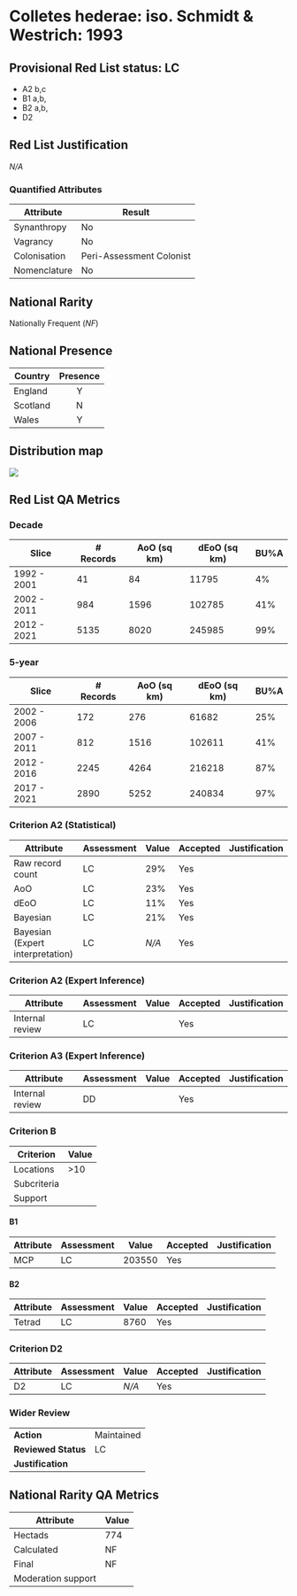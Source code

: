# Colletes hederae: iso. Schmidt & Westrich: 1993

## Provisional Red List status: LC
- A2 b,c
- B1 a,b, 
- B2 a,b, 
- D2

## Red List Justification
*N/A*
### Quantified Attributes
|Attribute|Result|
|---|---|
|Synanthropy|No|
|Vagrancy|No|
|Colonisation|Peri-Assessment Colonist|
|Nomenclature|No|


## National Rarity
Nationally Frequent (*NF*)

## National Presence
|Country|Presence
|---|:-:|
|England|Y|
|Scotland|N|
|Wales|Y|


## Distribution map
![](../map/577.svg)

## Red List QA Metrics
### Decade
| Slice | # Records | AoO (sq km) | dEoO (sq km) |BU%A |
|---|---|---|---|---|
|1992 - 2001|41|84|11795|4%|
|2002 - 2011|984|1596|102785|41%|
|2012 - 2021|5135|8020|245985|99%|
### 5-year
| Slice | # Records | AoO (sq km) | dEoO (sq km) |BU%A |
|---|---|---|---|---|
|2002 - 2006|172|276|61682|25%|
|2007 - 2011|812|1516|102611|41%|
|2012 - 2016|2245|4264|216218|87%|
|2017 - 2021|2890|5252|240834|97%|
### Criterion A2 (Statistical)
|Attribute|Assessment|Value|Accepted|Justification
|---|---|---|---|---|
|Raw record count|LC|29%|Yes||
|AoO|LC|23%|Yes||
|dEoO|LC|11%|Yes||
|Bayesian|LC|21%|Yes||
|Bayesian (Expert interpretation)|LC|*N/A*|Yes||
### Criterion A2 (Expert Inference)
|Attribute|Assessment|Value|Accepted|Justification
|---|---|---|---|---|
|Internal review|LC||Yes||
### Criterion A3 (Expert Inference)
|Attribute|Assessment|Value|Accepted|Justification
|---|---|---|---|---|
|Internal review|DD||Yes||
### Criterion B
|Criterion| Value|
|---|---|
|Locations|>10|
|Subcriteria||
|Support||
#### B1
|Attribute|Assessment|Value|Accepted|Justification
|---|---|---|---|---|
|MCP|LC|203550|Yes||
#### B2
|Attribute|Assessment|Value|Accepted|Justification
|---|---|---|---|---|
|Tetrad|LC|8760|Yes||
### Criterion D2
|Attribute|Assessment|Value|Accepted|Justification
|---|---|---|---|---|
|D2|LC|*N/A*|Yes||
### Wider Review
|  |  |
|---|---|
|**Action**|Maintained|
|**Reviewed Status**|LC|
|**Justification**||


## National Rarity QA Metrics
|Attribute|Value|
|---|---|
|Hectads|774|
|Calculated|NF|
|Final|NF|
|Moderation support||



